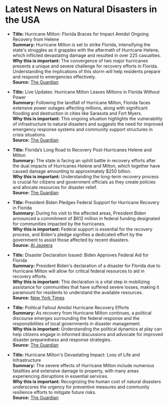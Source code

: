 # Latest News on Natural Disasters in the USA

- **Title:** Hurricane Milton: Florida Braces for Impact Amidst Ongoing Recovery from Helene  
  **Summary:** Hurricane Milton is set to strike Florida, intensifying the state's struggles as it grapples with the aftermath of Hurricane Helene, which inflicted devastating damage and resulted in over 225 casualties.  
  **Why this is important:** The convergence of two major hurricanes presents a unique and severe challenge for recovery efforts in Florida. Understanding the implications of this storm will help residents prepare and respond to emergencies effectively.  
  **Source:** [The Guardian](https://www.theguardian.com/us-news/2024/oct/08/hurricane-milton-florida-helene-devastation)

- **Title:** Live Updates: Hurricane Milton Leaves Millions in Florida Without Power  
  **Summary:** Following the landfall of Hurricane Milton, Florida faces extensive power outages affecting millions, along with significant flooding and destruction in cities like Sarasota and Fort Myers.  
  **Why this is important:** This ongoing situation highlights the vulnerability of infrastructure to natural disasters and suggests the need for improved emergency response systems and community support structures in crisis situations.  
  **Source:** [The Guardian](https://www.theguardian.com/us-news/live/2024/oct/11/hurricane-milton-live-updates-florida)

- **Title:** Florida’s Long Road to Recovery Post-Hurricanes Helene and Milton  
  **Summary:** The state is facing an uphill battle in recovery efforts after the dual impacts of Hurricanes Helene and Milton, which together have caused damage amounting to approximately $250 billion.  
  **Why this is important:** Understanding the long-term recovery process is crucial for citizens and government officials as they create policies and allocate resources for disaster relief.  
  **Source:** [The Guardian](https://www.theguardian.com/us-news/2024/oct/12/florida-hurricane-milton-helene)

- **Title:** President Biden Pledges Federal Support for Hurricane Recovery in Florida  
  **Summary:** During his visit to the affected areas, President Biden announced a commitment of $612 million in federal funding designated for communities impacted by the hurricanes.  
  **Why this is important:** Federal support is essential for the recovery process, and Biden's pledge signifies a dedicated effort by the government to assist those affected by recent disasters.  
  **Source:** [Al Jazeera](https://www.aljazeera.com/news/2024/10/13/biden-surveys-hurricane-milton-destruction-in-florida-pledges-support)

- **Title:** Disaster Declaration Issued: Biden Approves Federal Aid for Florida  
  **Summary:** President Biden's declaration of a disaster for Florida due to Hurricane Milton will allow for critical federal resources to aid in recovery efforts.  
  **Why this is important:** This declaration is a vital step in mobilizing assistance for communities that have suffered severe losses, making it paramount for residents to understand the available resources.  
  **Source:** [New York Times](https://www.nytimes.com/2024/10/12/us/politics/biden-milton-florida-disaster.html)

- **Title:** Political Fallout Amidst Hurricane Recovery Efforts  
  **Summary:** As recovery from Hurricane Milton continues, a political discourse emerges surrounding the federal response and the responsibilities of local governments in disaster management.  
  **Why this is important:** Understanding the political dynamics at play can help citizens engage in informed discussions and advocate for improved disaster preparedness and response strategies.  
  **Source:** [The Guardian](https://www.theguardian.com/us-news/2024/oct/11/florida-in-hurricane-milton-damage)

- **Title:** Hurricane Milton's Devastating Impact: Loss of Life and Infrastructure  
  **Summary:** The severe effects of Hurricane Milton include numerous fatalities and extensive damage to property, with many areas experiencing disruptions in essential services.  
  **Why this is important:** Recognizing the human cost of natural disasters underscores the urgency for preventive measures and community resilience efforts to mitigate future risks.  
  **Source:** [The Guardian](https://www.theguardian.com/us-news/2024/oct/10/hurricane-milton-what-to-know)